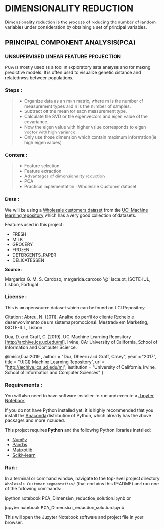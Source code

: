 # DIMENSIONALITY REDUCTION

Dimensionality reduction is the process of reducing the number of random variables under consideration by obtaining a set of principal variables.

## PRINCIPAL COMPONENT ANALYSIS(PCA)

### UNSUPERVISED LINEAR FEATURE PROJECTION

PCA is mostly used as a tool in exploratory data analysis and for making predictive models. It is often used to visualize genetic distance and relatedness between populations.

### Steps :

> * Organize data as an m×n matrix, where m is the number of measurement types and n is the number of samples.
> * Subtract off the mean for each measurement type.
> * Calculate the SVD or the eigenvectors and eigen value of the covariance.
> * Now the eigen value with higher value corresponds to eigen vector with high variance.
> * Only use those dimension which contain maximum information(ie high eigen values)

### Content :
> * Feature selection
> * Feature extraction
> * Advantages of dimensionality reduction
> * PCA
> * Practical implementation : Wholesale Customer dataset

### Data :

We will be using a [Wholesale customers dataset](https://archive.ics.uci.edu/ml/datasets/Wholesale+customers#) 
from the [UCI Machine learning repository](https://archive.ics.uci.edu/ml/index.php) which has a very good collection of datasets.

Features used in this project:
- FRESH
- MILK
- GROCERY
- FROZEN
- DETERGENTS_PAPER
- DELICATESSEN

**Source :**

Margarida G. M. S. Cardoso, margarida.cardoso '@' iscte.pt, ISCTE-IUL, Lisbon, Portugal

### License : 
This is an opensource dataset which can be found on UCI Repository.

Citation :
Abreu, N. (2011). Analise do perfil do cliente Recheio e desenvolvimento de um sistema promocional. Mestrado em Marketing, ISCTE-IUL, Lisbon

Dua, D. and Graff, C. (2019). UCI Machine Learning Repository [http://archive.ics.uci.edu/ml]. Irvine, CA: University of California, School of Information and Computer Science.

@misc{Dua:2019 ,
author = "Dua, Dheeru and Graff, Casey",
year = "2017",
title = "{UCI} Machine Learning Repository",
url = "http://archive.ics.uci.edu/ml",
institution = "University of California, Irvine, School of Information and Computer Sciences" }


### Requirements :

You will also need to have software installed to run and execute a [Jupyter Notebook](http://ipython.org/notebook.html)

If you do not have Python installed yet, it is highly recommended that you install the [Anaconda](http://continuum.io/downloads) distribution of Python, which already has the above packages and more included. 

This project requires **Python** and the following Python libraries installed:

- [NumPy](http://www.numpy.org/)
- [Pandas](http://pandas.pydata.org/)
- [Matplotlib](http://matplotlib.org/)
- [Scikit-learn](http://scikit-learn.org/)

### Run :

In a terminal or command window, navigate to the top-level project directory `Wholesale Customer segmentation/`
(that contains this README) and run one of the following commands:


ipython notebook PCA_Dimension_reduction_solution.ipynb
or

jupyter notebook PCA_Dimension_reduction_solution.ipynb


This will open the Jupyter Notebook software and project file in your browser.


